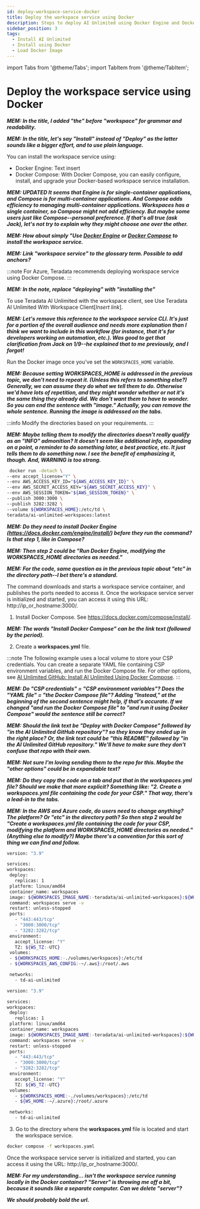 ```yaml
---
id: deploy-workspace-service-docker
title: Deploy the workspace service using Docker
description: Steps to deploy AI Unlimited using Docker Engine and Docker Compose.
sidebar_position: 3
tags:
  - Install AI Unlimited
  - Install using Docker
  - Load Docker Image
---
```

import Tabs from '@theme/Tabs';
import TabItem from '@theme/TabItem';

# Deploy the workspace service using Docker

***MEM: In the title, I added "the" before "workspace" for grammar and readability.***

***MEM: In the title, let's say "Install" instead of "Deploy" as the latter sounds like a bigger effort, and to use plain language.***

You can install the workspace service using:

- Docker Engine: Text insert
- Docker Compose: With Docker Compose, you can easily configure, install, and upgrade your Docker-based workspace service installation. 

***MEM: UPDATED It seems that Engine is for single-container applications, and Compose is for multi-container applications. And Compose adds efficiency to managing multi-container applications. Workspaces has a single container, so Compose might not add efficiency. But maybe some users just like Compose--personal preference. If that's all true (ask Jack), let's not try to explain why they might choose one over the other.***

***MEM: How about simply "Use [Docker Engine](https://docs.docker.com/engine/) or [Docker Compose](https://docs.docker.com/compose/) to install the workspace service.***

***MEM: Link "workspace service" to the glossary term. Possible to add anchors?***

:::note 
For Azure, Teradata recommends deploying workspace service using Docker Compose.
:::

***MEM: In the note, replace "deploying" with "installing the"***

To use Teradata AI Unlimited with the workspace client, see Use Teradata AI Unlimited With Workspace Client[*Insert link*].

***MEM: Let's remove this reference to the workspace service CLI. It's just for a portion of the overall audience and needs more explanation than I think we want to include in this workflow (for instance, that it's for developers working on automation, etc.). Was good to get that clarification from Jack on 1/9--he explained that to me previously, and I forgot!***

Run the Docker image once you've set the `WORKSPACES_HOME` variable.

***MEM: Because setting WORKSPACES_HOME is addressed in the previous topic, we don't need to repeat it. (Unless this refers to something else?) Generally, we can assume they do what we tell them to do. Otherwise we'd have lots of repetition, and they might wonder whether or not it's the same thing they already did. We don't want them to have to wonder. So you can end the sentence with "image." Actually, you can remove the whole sentence. Running the image is addressed on the tabs.***

<Tabs>
  <TabItem value="Engine" label="Docker Engine" default>

:::info
 Modify the directories based on your requirements.
 :::
 
 ***MEM: Maybe telling them to modify the directories doesn't really qualify as an "INFO" admonition? It doesn't seem like additional info, expanding on a point, a reminder to do something later, a best practice, etc. It just tells them to do something now. I see the benefit of emphasizing it, though. And, WARNING is too strong.***

   ```bash title="Docker Engine Run"
    docker run -detach \
  --env accept_license="Y" \
  --env AWS_ACCESS_KEY_ID="${AWS_ACCESS_KEY_ID}" \
  --env AWS_SECRET_ACCESS_KEY="${AWS_SECRET_ACCESS_KEY}" \
  --env AWS_SESSION_TOKEN="${AWS_SESSION_TOKEN}" \
  --publish 3000:3000 \
  --publish 3282:3282 \
  --volume ${WORKSPACES_HOME}:/etc/td \
  teradata/ai-unlimited-workspaces:latest
   ```
  ***MEM: Do they need to install Docker Engine (https://docs.docker.com/engine/install/) before they run the command? Is that step 1, like in Compose?***
  
  ***MEM: Then step 2 could be "Run Docker Engine, modifying the WORKSPACES_HOME directories as needed."***
  
  ***MEM: For the code, same question as in the previous topic about "etc" in the directory path--I bet there's a standard.***
  
  The command downloads and starts a workspace service container, and publishes the ports needed to access it. Once the workspace service server is initialized and started, you can access it using this URL: http://ip_or_hostname:3000/.
  

  </TabItem>
  <TabItem value="Compose" label="Docker Compose">
   
1. Install Docker Compose. See https://docs.docker.com/compose/install/.

***MEM: The words "Install Docker Compose" can be the link text (followed by the period).***

2.	Create a **workspaces.yml** file.

:::note 
The following example uses a local volume to store your CSP credentials. You can create a separate YAML file containing CSP environment variables, and run the Docker Compose file. For other options, see [AI Unlimited GitHub: Install AI Unlimited Using Docker Compose](https://github.com/Teradata/ai-unlimited/blob/develop/deployments/docker/README.md).
:::

***MEM: Do "CSP credentials" = "CSP environment variables"? Does the "YAML file" = "the Docker Compose file"? Adding "Instead," at the beginning of the second sentence might help, if that's accurate. If we changed "and run the Docker Compose file" to "and run it using Docker Compose" would the sentence still be correct?***

***MEM: Should the link text be "Deploy with Docker Compose" followed by "in the AI Unlimited GitHub repository"? so they know they ended up in the right place? Or, the link text could be "this README" followed by "in the AI Unlimited GitHub repository." We'll have to make sure they don't confuse that repo with their own.*** 

***MEM: Not sure I'm loving sending them to the repo for this. Maybe the "other options" could be in expandable text?***

***MEM: Do they copy the code on a tab and put that in the workspaces.yml file? Should we make that more explicit? Something like: "2. Create a workspaces.yml file containing the code for your CSP." That way, there's a lead-in to the tabs.***

***MEM: In the AWS and Azure code, do users need to change anything? The platform? Or "etc" in the directory path? So then step 2 would be "Create a workspaces.yml file containing the code for your CSP, modifying the platform and WORKSPACES_HOME directories as needed." (Anything else to modify?) Maybe there's a convention for this sort of thing we can find and follow.***


   <Tabs>
   <TabItem value="aws1" label="AWS">
   
   ```bash title="AWS Docker Compose"
version: "3.9"

services:
  workspaces:
    deploy:
      replicas: 1
    platform: linux/amd64
    container_name: workspaces
    image: ${WORKSPACES_IMAGE_NAME:-teradata/ai-unlimited-workspaces}:${WORKSPACES_IMAGE_TAG:-latest}
    command: workspaces serve -v
    restart: unless-stopped
    ports:
      - "443:443/tcp"
      - "3000:3000/tcp"
      - "3282:3282/tcp"
    environment:
      accept_license: "Y"
      TZ: ${WS_TZ:-UTC}
    volumes:
    - ${WORKSPACES_HOME:-./volumes/workspaces}:/etc/td
    - ${WORKSPACES_AWS_CONFIG:-~/.aws}:/root/.aws

    networks:
      - td-ai-unlimited
   
   ```
   </TabItem>
   <TabItem value="azure" label="Azure">

   ```bash title="Azure Docker Compose"
version: "3.9"

services:
  workspaces:
    deploy:
      replicas: 1
    platform: linux/amd64
    container_name: workspaces
    image: ${WORKSPACES_IMAGE_NAME:-teradata/ai-unlimited-workspaces}:${WORKSPACES_IMAGE_TAG:-latest}
    command: workspaces serve -v
    restart: unless-stopped
    ports:
      - "443:443/tcp"
      - "3000:3000/tcp"
      - "3282:3282/tcp"
    environment:
      accept_license: "Y"
      TZ: ${WS_TZ:-UTC}
    volumes:
      - ${WORKSPACES_HOME:-./volumes/workspaces}:/etc/td
      - ${WS_HOME:-~/.azure}:/root/.azure

    networks:
      - td-ai-unlimited
   
   ```
   </TabItem>
   </Tabs>
   
   3.	Go to the directory where the **workspaces.yml** file is located and start the workspace service.

```bash title="Docker Compose Run"
docker compose -f workspaces.yaml
```
Once the workspace service server is initialized and started, you can access it using the URL: http://ip_or_hostname:3000/.

***MEM: For my understanding... isn't the workspace service running locally in the Docker container? "Server" is throwing me off a bit, because it sounds like a separate computer. Can we delete "server"?***

***We should probably bold the url.***
  </TabItem>
  </Tabs>




